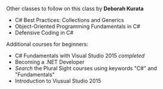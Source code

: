 Other classes to follow on this class by <b>Deborah Kurata</b>
- C# Best Practices: Collections and Generics
- Object-Oriented Programming Fundamentals in C#
- Defensive Coding in C#

Additional courses for beginners:
- C# Fundamentals with Visual Studio 2015 <i>completed</i>
- Becoming a .NET Developer
- <i>Search</i> the Plural Sight courses using keywords "C#" and "Fundamentals"
- Introduction to Viusual Studio 2015

